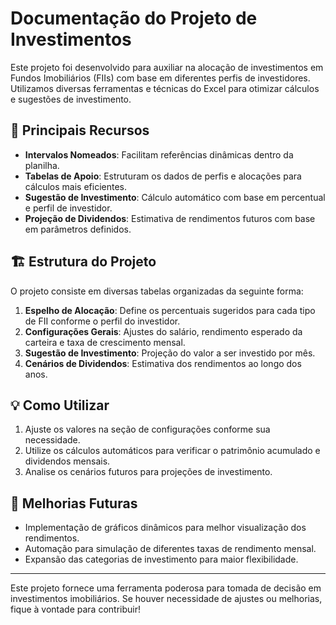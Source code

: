 # Documentação do Projeto de Investimentos

Este projeto foi desenvolvido para auxiliar na alocação de investimentos em Fundos Imobiliários (FIIs) com base em diferentes perfis de investidores. Utilizamos diversas ferramentas e técnicas do Excel para otimizar cálculos e sugestões de investimento.

## 📌 Principais Recursos

- **Intervalos Nomeados**: Facilitam referências dinâmicas dentro da planilha.
- **Tabelas de Apoio**: Estruturam os dados de perfis e alocações para cálculos mais eficientes.
- **Sugestão de Investimento**: Cálculo automático com base em percentual e perfil de investidor.
- **Projeção de Dividendos**: Estimativa de rendimentos futuros com base em parâmetros definidos.

## 🏗 Estrutura do Projeto

O projeto consiste em diversas tabelas organizadas da seguinte forma:

1. **Espelho de Alocação**: Define os percentuais sugeridos para cada tipo de FII conforme o perfil do investidor.
2. **Configurações Gerais**: Ajustes do salário, rendimento esperado da carteira e taxa de crescimento mensal.
3. **Sugestão de Investimento**: Projeção do valor a ser investido por mês.
4. **Cenários de Dividendos**: Estimativa dos rendimentos ao longo dos anos.

## 💡 Como Utilizar

1. Ajuste os valores na seção de configurações conforme sua necessidade.
2. Utilize os cálculos automáticos para verificar o patrimônio acumulado e dividendos mensais.
3. Analise os cenários futuros para projeções de investimento.

## 🚀 Melhorias Futuras

- Implementação de gráficos dinâmicos para melhor visualização dos rendimentos.
- Automação para simulação de diferentes taxas de rendimento mensal.
- Expansão das categorias de investimento para maior flexibilidade.

---

Este projeto fornece uma ferramenta poderosa para tomada de decisão em investimentos imobiliários. Se houver necessidade de ajustes ou melhorias, fique à vontade para contribuir!
